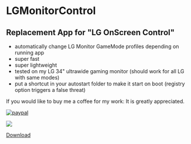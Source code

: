 # LGMonitorControl
## Replacement App for "LG OnScreen Control"


- automatically change LG Monitor GameMode profiles depending on running app 
- super fast
- super lightweight
- tested on my LG 34" ultrawide gaming monitor (should work for all LG with same modes)
- put a shortcut in your autostart folder to make it start on boot (registry option triggers a false threat)

If you would like to buy me a coffee for my work: It is greatly appreciated.

[![paypal](https://www.paypalobjects.com/en_US/DK/i/btn/btn_donateCC_LG.gif)](https://www.paypal.com/cgi-bin/webscr?cmd=_s-xclick&hosted_button_id=TENKVHD69RQRN)

![](https://i.imgur.com/rTkiMCa.png)

[Download](https://github.com/QuiNz0r/LGMonitorControl/releases) 

